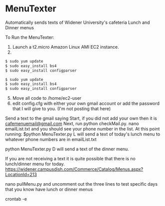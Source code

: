 # MenuTexter
Automatically sends texts of Widener University's cafeteria Lunch and Dinner menus

To Run the MenuTexter:
1. Launch a t2.micro Amazon Linux AMI EC2 instance.
2. 
```sh
$ sudo yum update
$ sudo easy_install bs4
$ sudo easy_install configparser
```
```sh
$ sudo yum update
$ sudo easy_install bs4
$ sudo easy_install configparser
```
5. Move all code to /home/ec2-user
6. edit config.cfg with either your own gmail account or add the password that I will give to you. (I'm not posting that here)

Send a text to the gmail saying Start, if you did not add your own then it is cafemenuemail@gmail.com
Next, run python checkMail.py. nano emailList.txt and you should see your phone number in the list.
At this point running:
$python MenuTexter.py L
will send a text of today's lunch menu to whatever phone numbers are in emailList.txt

python MenuTexter.py D will send a text of the dinner menu.

If you are not receiving a text it is quite possible that there is no lunch/dinner menu for today.
https://widener.campusdish.com/Commerce/Catalog/Menus.aspx?LocationId=213

nano pullMenu.py and uncomment out the three lines to test specific days that you know have lunch or dinner menus

crontab -e

